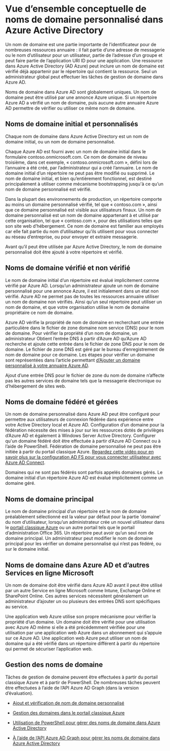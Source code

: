 <properties
    pageTitle="Vue d’ensemble conceptuelle de noms de domaine personnalisé dans Azure Active Directory | Microsoft Azure"
    description="Décrit le cadre conceptuel d’utilisation des noms de domaine personnalisé dans Azure Active directory, y compris la fédération pour l’authentification unique"
    services="active-directory"
    documentationCenter=""
    authors="jeffsta"
    manager="femila"
    editor=""/>

<tags
    ms.service="active-directory"
    ms.workload="identity"
    ms.tgt_pltfrm="na"
    ms.devlang="na"
    ms.topic="article"
    ms.date="10/04/2016"
    ms.author="curtand;jeffsta"/>

# <a name="conceptual-overview-of-custom-domain-names-in-azure-active-directory"></a>Vue d’ensemble conceptuelle de noms de domaine personnalisé dans Azure Active Directory

Un nom de domaine est une partie importante de l’identificateur pour de nombreuses ressources annuaire : il fait partie d’une adresse de messagerie ou le nom d’utilisateur pour un utilisateur, partie de l’adresse d’un groupe et peut faire partie de l’application URI ID pour une application. Une ressource dans Azure Active Directory (AD Azure) peut inclure un nom de domaine est vérifié déjà appartenir par le répertoire qui contient la ressource. Seul un administrateur global peut effectuer les tâches de gestion de domaine dans Azure AD.

Noms de domaine dans Azure AD sont globalement uniques. Un nom de domaine peut être utilisé par une annonce Azure unique. Si un répertoire Azure AD a vérifié un nom de domaine, puis aucune autre annuaire Azure AD permettre de vérifier ou utiliser ce même nom de domaine.

## <a name="initial-and-custom-domain-names"></a>Noms de domaine initial et personnalisés

Chaque nom de domaine dans Azure Active Directory est un nom de domaine initial, ou un nom de domaine personnalisé.

Chaque Azure AD est fourni avec un nom de domaine initial dans le formulaire contoso.onmicrosoft.com. Ce nom de domaine de niveau troisième, dans cet exemple, « contoso.onmicrosoft.com », défini lors de l’annuaire a été créé, par l’administrateur qui a créé l’annuaire. Le nom de domaine initial d’un répertoire ne peut pas être modifié ou supprimé. Le nom de domaine initial, et bien qu’entièrement fonctionnel, est destiné principalement à utiliser comme mécanisme bootstrapping jusqu'à ce qu’un nom de domaine personnalisé est vérifié.

Dans la plupart des environnements de production, un répertoire comporte au moins un domaine personnalisé vérifié, tel que « contoso.com », ainsi que ce domaine personnalisé est visible aux utilisateurs finaux. Un nom de domaine personnalisé est un nom de domaine appartenant à et utilisé par cette organisation, tel que « contoso.com », pour des utilisations telles que son site web d’hébergement. Ce nom de domaine est familier aux employés car elle fait partie du nom d’utilisateur qu’ils utilisent pour vous connecter au réseau d’entreprise, ou pour envoyer et extraire messagerie.

Avant qu’il peut être utilisée par Azure Active Directory, le nom de domaine personnalisé doit être ajouté à votre répertoire et vérifié.

## <a name="verified-and-unverified-domain-names"></a>Noms de domaine vérifié et non vérifié

Le nom de domaine initial d’un répertoire est évalué implicitement comme vérifié par Azure AD. Lorsqu’un administrateur ajoute un nom de domaine personnalisé pour une annonce Azure, il est initialement dans un état non vérifié. Azure AD ne permet pas de toutes les ressources annuaire utiliser un nom de domaine non vérifiés. Ainsi qu’un seul répertoire peut utiliser un nom de domaine, et que votre organisation utilise le nom de domaine propriétaire ce nom de domaine.

Azure AD vérifie la propriété de nom de domaine en recherchant une entrée particulière dans le fichier de zone domaine nom service (DNS) pour le nom de domaine. Pour vérifier la propriété d’un nom de domaine, un administrateur Obtient l’entrée DNS à partir d’Azure AD qu’Azure AD recherche et ajoute cette entrée dans le fichier de zone DNS pour le nom de domaine. Le fichier de zone DNS est géré par le bureau d’enregistrement de nom de domaine pour ce domaine. Les étapes pour vérifier un domaine sont représentées dans l’article permettant [d’Ajouter un domaine personnalisé à votre annuaire Azure AD](active-directory-add-domain.md).

Ajout d’une entrée DNS pour le fichier de zone du nom de domaine n’affecte pas les autres services de domaine tels que la messagerie électronique ou d’hébergement de sites web.

## <a name="federated-and-managed-domain-names"></a>Noms de domaine fédéré et gérées

Un nom de domaine personnalisé dans Azure AD peut être configuré pour permettre aux utilisateurs de connexion fédérée dans expérience entre votre Active Directory local et Azure AD. Configuration d’un domaine pour la fédération nécessite des mises à jour sur les ressources dotés de privilèges d’Azure AD et également à Windows Server Active Directory. Configurer qu'un domaine fédéré doit être effectuée à partir d’Azure AD Connect ou à l’aide de PowerShell. Fédération de domaine personnalisé ne peut pas être initiée à partir du portail classique Azure. [Regardez cette vidéo pour en savoir plus sur la configuration AD FS pour vous connecter utilisateur avec Azure AD Connect](http://channel9.msdn.com/Series/Azure-Active-Directory-Videos-Demos/Configuring-AD-FS-for-user-sign-in-with-Azure-AD-Connect).

Domaines qui ne sont pas fédérés sont parfois appelés domaines gérés. Le domaine initial d’un répertoire Azure AD est évalué implicitement comme un domaine géré.

## <a name="primary-domain-names"></a>Noms de domaine principal

Le nom de domaine principal d’un répertoire est le nom de domaine préalablement sélectionné est la valeur par défaut pour la partie 'domaine' du nom d’utilisateur, lorsqu’un administrateur crée un nouvel utilisateur dans le [portail classique Azure](https://manage.windowsazure.com/) ou un autre portail tels que le portail d’administration Office 365. Un répertoire peut avoir qu’un seul nom de domaine principal. Un administrateur peut modifier le nom de domaine principal pour les vérifier un domaine personnalisé qui n’est pas fédéré, ou sur le domaine initial.

## <a name="domain-names-in-azure-ad-and-other-microsoft-online-services"></a>Noms de domaine dans Azure AD et d’autres Services en ligne Microsoft

Un nom de domaine doit être vérifié dans Azure AD avant il peut être utilisé par un autre Service en ligne Microsoft comme Intune, Exchange Online et SharePoint Online. Ces autres services nécessitent généralement un administrateur d’ajouter un ou plusieurs des entrées DNS sont spécifiques au service.

Une application web Azure utilise son propre mécanisme pour vérifier la propriété d’un domaine. Un domaine doit être vérifié pour une utilisation avec Azure AD même si elle a été précédemment vérifiée pour une utilisation par une application web Azure dans un abonnement qui s’appuie sur ce Azure AD. Une application web Azure peut utiliser un nom de domaine qui a été vérifié dans un répertoire différent à partir du répertoire qui permet de sécuriser l’application web.

## <a name="managing-domain-names"></a>Gestion des noms de domaine

Tâches de gestion de domaine peuvent être effectuées à partir du portail classique Azure et à partir de PowerShell. De nombreuses tâches peuvent être effectuées à l’aide de l’API Azure AD Graph (dans la version d’évaluation).

-   [Ajout et vérification de nom de domaine personnalisé](active-directory-add-domain.md)

-   [Gestion des domaines dans le portail classique Azure](active-directory-add-manage-domain-names.md)

-   [Utilisation de PowerShell pour gérer des noms de domaine dans Azure Active Directory](https://msdn.microsoft.com/library/azure/e1ef403f-3347-4409-8f46-d72dafa116e0#BKMK_ManageDomains)

-   [À l’aide de l’API Azure AD Graph pour gérer les noms de domaine dans Azure Active Directory](https://msdn.microsoft.com/Library/Azure/Ad/Graph/api/domains-operations)

